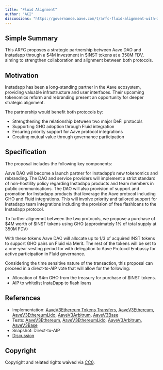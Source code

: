 ```yaml
---
title: "Fluid Alignment"
author: "ACI"
discussions: "https://governance.aave.com/t/arfc-fluid-alignment-with-inst-purchase/19921"
---
```


## Simple Summary

This ARFC proposes a strategic partnership between Aave DAO and Instadapp through a $4M investment in $INST tokens at a 350M FDV, aiming to strengthen collaboration and alignment between both protocols.

## Motivation

Instadapp has been a long-standing partner in the Aave ecosystem, providing valuable infrastructure and user interfaces. Their upcoming tokenomics reform and rebranding present an opportunity for deeper strategic alignment.

The partnership would benefit both protocols by:

- Strengthening the relationship between two major DeFi protocols
- Supporting GHO adoption through Fluid integration
- Ensuring priority support for Aave protocol integrations
- Creating mutual value through governance participation

## Specification

The proposal includes the following key components:

Aave DAO will become a launch partner for Instadapp’s new tokenomics and rebranding. The DAO and service providers will implement a strict standard of non-hostility policy regarding Instadapp products and team members in public communications. The DAO will also provision of support and promotion for Instadapp products that leverage the Aave protocol including GHO and Fluid integrations. This will involve priority and tailored support for Instadapp team integrations including the provision of free flashloans to the Instadapp protocol.

To further alignemnt between the two protocols, we propose a purchase of $4M worth of $INST tokens using GHO (approximately 1% of total supply at 350M FDV)

With these tokens Aave DAO will allocate up to 1/3 of acquired INST tokens to support GHO pairs on Fluid via Merit. The rest of the tokens will be set to a one-year vesting period for with delegation to Aave Protocol Embassy for active participation in Fluid governance.

Considering the time sensitive nature of the transaction, this proposal can proceed in a direct-to-AIP vote that will allow for the following:

- Allocation of $4m GHO from the treasury for purchase of $INST tokens.
- AIP to whitelist InstaDapp to flash loans

## References

- Implementation: [AaveV3Ethereum Tokens Transfers](https://github.com/bgd-labs/aave-proposals-v3/blob/main/src/20241127_Multi_FluidAlignment/AaveV3Ethereum_FluidAlignment_TokenTransfers_20241127.sol), [AaveV3Ethereum](https://github.com/bgd-labs/aave-proposals-v3/blob/main/src/20241127_Multi_FluidAlignment/AaveV3Ethereum_FluidAlignment_20241127.sol), [AaveV3EthereumLido](https://github.com/bgd-labs/aave-proposals-v3/blob/main/src/20241127_Multi_FluidAlignment/AaveV3EthereumLido_FluidAlignment_20241127.sol), [AaveV3Arbitrum](https://github.com/bgd-labs/aave-proposals-v3/blob/main/src/20241127_Multi_FluidAlignment/AaveV3Arbitrum_FluidAlignment_20241127.sol), [AaveV3Base](https://github.com/bgd-labs/aave-proposals-v3/blob/main/src/20241127_Multi_FluidAlignment/AaveV3Base_FluidAlignment_20241127.sol)
- Tests: [AaveV3Ethereum](https://github.com/bgd-labs/aave-proposals-v3/blob/main/src/20241127_Multi_FluidAlignment/AaveV3Ethereum_FluidAlignment_20241127.t.sol), [AaveV3EthereumLido](https://github.com/bgd-labs/aave-proposals-v3/blob/main/src/20241127_Multi_FluidAlignment/AaveV3EthereumLido_FluidAlignment_20241127.t.sol), [AaveV3Arbitrum](https://github.com/bgd-labs/aave-proposals-v3/blob/main/src/20241127_Multi_FluidAlignment/AaveV3Arbitrum_FluidAlignment_20241127.t.sol), [AaveV3Base](https://github.com/bgd-labs/aave-proposals-v3/blob/main/src/20241127_Multi_FluidAlignment/AaveV3Base_FluidAlignment_20241127.t.sol)
- Snapshot: Direct-to-AIP
- [Discussion](https://governance.aave.com/t/arfc-fluid-alignment-with-inst-purchase/19921)

## Copyright

Copyright and related rights waived via [CC0](https://creativecommons.org/publicdomain/zero/1.0/).
